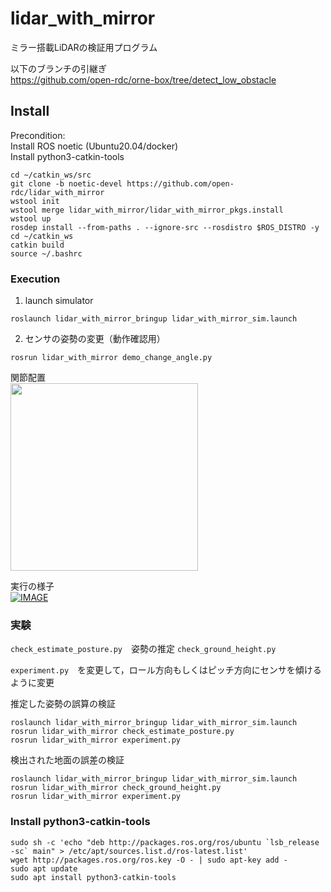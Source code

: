 # lidar_with_mirror  
ミラー搭載LiDARの検証用プログラム  

以下のブランチの引継ぎ  
https://github.com/open-rdc/orne-box/tree/detect_low_obstacle  

## Install  
Precondition:  
Install ROS noetic (Ubuntu20.04/docker)  
Install python3-catkin-tools  

```
cd ~/catkin_ws/src
git clone -b noetic-devel https://github.com/open-rdc/lidar_with_mirror
wstool init
wstool merge lidar_with_mirror/lidar_with_mirror_pkgs.install
wstool up
rosdep install --from-paths . --ignore-src --rosdistro $ROS_DISTRO -y
cd ~/catkin_ws
catkin build
source ~/.bashrc
```

### Execution 

1) launch simulator  
```
roslaunch lidar_with_mirror_bringup lidar_with_mirror_sim.launch
```

2) センサの姿勢の変更（動作確認用）  
```
rosrun lidar_with_mirror demo_change_angle.py
```

関節配置  
<img src="https://user-images.githubusercontent.com/5755200/191669025-2a382114-529b-44cf-bc44-abda95df3f5a.png" width="300">

実行の様子  
[![IMAGE](http://img.youtube.com/vi/xApM7J0YAwk/0.jpg)](https://youtu.be/xApM7J0YAwk)

### 実験

`check_estimate_posture.py`　姿勢の推定
`check_ground_height.py` 

`experiment.py`　を変更して，ロール方向もしくはピッチ方向にセンサを傾けるように変更

推定した姿勢の誤算の検証
```
roslaunch lidar_with_mirror_bringup lidar_with_mirror_sim.launch
rosrun lidar_with_mirror check_estimate_posture.py
rosrun lidar_with_mirror experiment.py
```

検出された地面の誤差の検証
```
roslaunch lidar_with_mirror_bringup lidar_with_mirror_sim.launch
rosrun lidar_with_mirror check_ground_height.py
rosrun lidar_with_mirror experiment.py
```

### Install python3-catkin-tools  

```
sudo sh -c 'echo "deb http://packages.ros.org/ros/ubuntu `lsb_release -sc` main" > /etc/apt/sources.list.d/ros-latest.list'
wget http://packages.ros.org/ros.key -O - | sudo apt-key add -
sudo apt update
sudo apt install python3-catkin-tools
```
